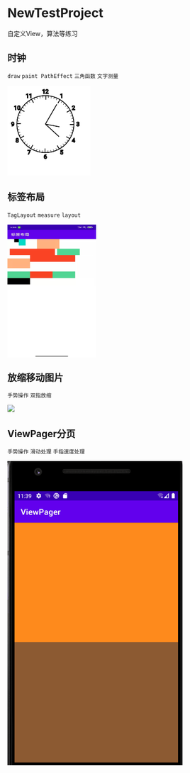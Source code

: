 ﻿# NewTestProject
自定义View，算法等练习

## 时钟
  
`draw` `paint PathEffect` `三角函数` `文字测量`  
  
![](https://github.com/learningWu/NewPracticeProject/blob/main/show_photo/clock.gif)
  
## 标签布局
  
`TagLayout` `measure` `layout`  
  
<img src="https://github.com/learningWu/NewPracticeProject/blob/main/show_photo/tag_layout.jpg" width = "200" height = "300" alt="" align=center />
  
## 放缩移动图片
  
`手势操作` `双指放缩`  
  
![](https://github.com/learningWu/NewPracticeProject/blob/main/show_photo/scalable_image.gif)

## ViewPager分页
  
`手势操作` `滑动处理` `手指速度处理`  
  
![](https://github.com/learningWu/NewPracticeProject/blob/main/show_photo/ViewPager.gif)
